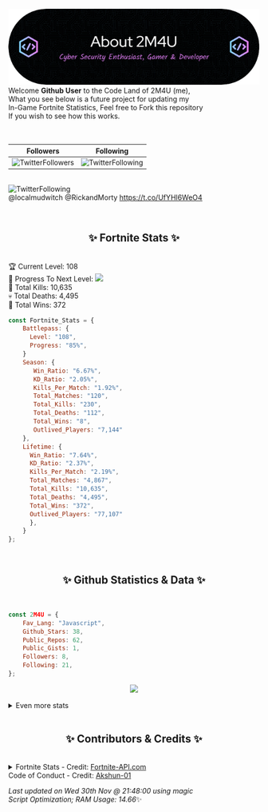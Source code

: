 
  ![Header](./src/github-banner.png)
  <br>
  Welcome **Github User** to the Code Land of 2M4U (me),<br>
  What you see below is a future project for updating my<br>
  In-Game Fortnite Statistics, Feel free to Fork this repository<br>
  If you wish to see how this works.
  <br><br>
  <br>
  
  | Followers  | Following |
  | ---------- |:---------:|
  | ![TwitterFollowers](https://img.shields.io/badge/Twitter%20Followers-77-blue)  | ![TwitterFollowing](https://img.shields.io/badge/Twitter%20Following-239-blue)  |


  <br>![TwitterFollowing](https://img.shields.io/badge/Latest%20Tweet--blue)<br>
  @localmudwitch @RickandMorty https://t.co/UfYHl6WeO4
   
  <br><h2 align="center"> ✨ Fortnite Stats ✨</h2><br>
  🏆 Current Level: 108<br>
  🎉 Progress To Next Level: ![](https://geps.dev/progress/85)<br>
  🎯 Total Kills: 10,635<br>
  💀 Total Deaths: 4,495<br>
  👑 Total Wins: 372<br>

```js
const Fortnite_Stats = {
    Battlepass: {
      Level: "108",
      Progress: "85%",    
    }
    Season: { 
       Win_Ratio: "6.67%",
       KD_Ratio: "2.05%",
       Kills_Per_Match: "1.92%",
       Total_Matches: "120",
       Total_Kills: "230",
       Total_Deaths: "112",
       Total_Wins: "8",
       Outlived_Players: "7,144"
    },
    Lifetime: {
      Win_Ratio: "7.64%",
      KD_Ratio: "2.37%",
      Kills_Per_Match: "2.19%",
      Total_Matches: "4,867",
      Total_Kills: "10,635",
      Total_Deaths: "4,495",
      Total_Wins: "372",
      Outlived_Players: "77,107"
      },
    }
}; 
```


<br><h2 align="center"> ✨ Github Statistics & Data ✨</h2><br>

```js
const 2M4U = {
    Fav_Lang: "Javascript",
    Github_Stars: 38,
    Public_Repos: 62,
    Public_Gists: 1,
    Followers: 8,
    Following: 21,
}; 
```

<p align="center">
<img src="https://github-readme-streak-stats.herokuapp.com/?user=2M4U&theme=tokyonight">
</p>
<details>
  <summary>
      Even more stats
  </summary>
  <p align="center">
    <img src="https://github-profile-trophy.vercel.app/?username=2M4U&theme=dracula">
    <img src="https://github-readme-stats.vercel.app/api?username=2M4U&theme=tokyonight&count_private=true&show_icons=true&include_all_commits=true">
  </p>
</details>
<br><h2 align="center"> ✨ Contributors & Credits ✨</h2><br>
<details>
  <summary>
      Fortnite Stats - Credit: <a href="https://fortnite-api.com/?utm_source=github.com/2M4U/2M4U">Fortnite-API.com</a><br>
      Code of Conduct - Credit: <a href="https://github.com/Akshun-01">Akshun-01</a>
  </summary>
</details>

<!-- Last updated on Wed Nov 30 2022 21:48:00 GMT+0000 (Coordinated Universal Time) ;-;-->
<i>Last updated on  Wed 30th Nov @ 21:48:00 using magic<br>
Script Optimization; RAM Usage: 14.66</i>✨